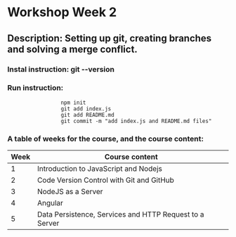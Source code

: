 # Workshop Week 2
## Description: Setting up git, creating branches and solving a merge conflict.
### Instal instruction: git --version
### Run instruction: 
                     npm init
                     git add index.js
                     git add README.md
                     git commit -m "add index.js and README.md files"
### A table of weeks for the course, and the course content:
Week | Course content
-----|-----
1 | Introduction to JavaScript and Nodejs 
2 | Code Version Control with Git and GitHub
3 | NodeJS as a Server
4 | Angular
5 | Data Persistence, Services and HTTP Request to a Server
                    
